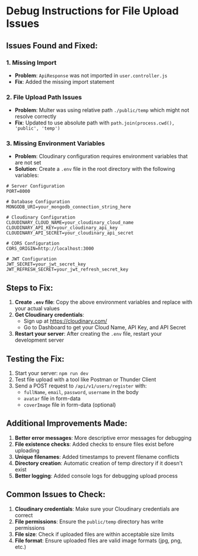 # Debug Instructions for File Upload Issues

## Issues Found and Fixed:

### 1. Missing Import
- **Problem**: `ApiResponse` was not imported in `user.controller.js`
- **Fix**: Added the missing import statement

### 2. File Upload Path Issues
- **Problem**: Multer was using relative path `./public/temp` which might not resolve correctly
- **Fix**: Updated to use absolute path with `path.join(process.cwd(), 'public', 'temp')`

### 3. Missing Environment Variables
- **Problem**: Cloudinary configuration requires environment variables that are not set
- **Solution**: Create a `.env` file in the root directory with the following variables:

```env
# Server Configuration
PORT=8000

# Database Configuration
MONGODB_URI=your_mongodb_connection_string_here

# Cloudinary Configuration
CLOUDINARY_CLOUD_NAME=your_cloudinary_cloud_name
CLOUDINARY_API_KEY=your_cloudinary_api_key
CLOUDINARY_API_SECRET=your_cloudinary_api_secret

# CORS Configuration
CORS_ORIGIN=http://localhost:3000

# JWT Configuration
JWT_SECRET=your_jwt_secret_key
JWT_REFRESH_SECRET=your_jwt_refresh_secret_key
```

## Steps to Fix:

1. **Create `.env` file**: Copy the above environment variables and replace with your actual values
2. **Get Cloudinary credentials**: 
   - Sign up at https://cloudinary.com/
   - Go to Dashboard to get your Cloud Name, API Key, and API Secret
3. **Restart your server**: After creating the `.env` file, restart your development server

## Testing the Fix:

1. Start your server: `npm run dev`
2. Test file upload with a tool like Postman or Thunder Client
3. Send a POST request to `/api/v1/users/register` with:
   - `fullName`, `email`, `password`, `username` in the body
   - `avatar` file in form-data
   - `coverImage` file in form-data (optional)

## Additional Improvements Made:

1. **Better error messages**: More descriptive error messages for debugging
2. **File existence checks**: Added checks to ensure files exist before uploading
3. **Unique filenames**: Added timestamps to prevent filename conflicts
4. **Directory creation**: Automatic creation of temp directory if it doesn't exist
5. **Better logging**: Added console logs for debugging upload process

## Common Issues to Check:

1. **Cloudinary credentials**: Make sure your Cloudinary credentials are correct
2. **File permissions**: Ensure the `public/temp` directory has write permissions
3. **File size**: Check if uploaded files are within acceptable size limits
4. **File format**: Ensure uploaded files are valid image formats (jpg, png, etc.) 